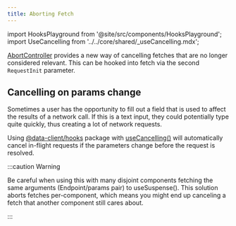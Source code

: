 ```yaml
---
title: Aborting Fetch
---
```


import HooksPlayground from '@site/src/components/HooksPlayground';
import UseCancelling from '../../core/shared/\_useCancelling.mdx';

[AbortController](https://developer.mozilla.org/en-US/docs/Web/API/AbortController) provides a new way of cancelling
fetches that are no longer considered relevant. This can be hooked into fetch via the second `RequestInit` parameter.

## Cancelling on params change

Sometimes a user has the opportunity to fill out a field that is used to affect the results of a network call.
If this is a text input, they could potentially type quite quickly, thus creating a lot of network requests.

Using [@data-client/hooks](https://www.npmjs.com/package/@data-client/hooks) package with [useCancelling()](/docs/api/useCancelling) will automatically cancel in-flight requests if the parameters
change before the request is resolved.

<UseCancelling />

:::caution Warning

Be careful when using this with many disjoint components fetching the same
arguments (Endpoint/params pair) to useSuspense(). This solution aborts fetches per-component,
which means you might end up canceling a fetch that another component still cares about.

:::
